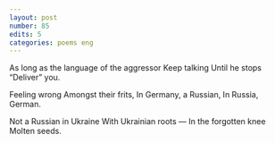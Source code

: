 ```yaml
---
layout: post
number: 85
edits: 5
categories: poems eng
---
```


As long as the language of the aggressor 
Keep talking
Until he stops 
“Deliver” you.

Feeling wrong
Amongst their frits,
In Germany, a Russian, 
In Russia, German.

Not a Russian in Ukraine 
With Ukrainian roots —
In the forgotten knee
Molten seeds.
